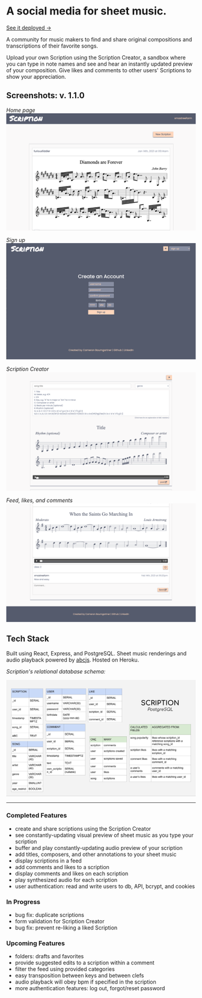 # A social media for sheet music.

[See it deployed →](https://scription-heroku.herokuapp.com/)

A community for music makers to find and share original compositions and transcriptions of their favorite songs. 

Upload your own Scription using the Scription Creator, a sandbox where you can type in note names and see and hear an instantly updated preview of your composition. Give likes and comments to other users' Scriptions to show your appreciation.

## Screenshots: v. 1.1.0
*Home page*
![scription home page screenshot](public/assets/v.1.1main.png "Scription home page")

*Sign up*
![scription sign-up page screenshot](public/assets/v.1.1signup.png "Scription sign-up page")

*Scription Creator*
![scription creator screenshot](public/assets/v.1.1scriptioncreator.png "Scription Creator")

*Feed, likes, and comments*
![scription feed screenshot](public/assets/v.1.1feed.png "Feed, likes, and comments")


## Tech Stack

Built using React, Express, and PostgreSQL. Sheet music renderings and audio playback powered by [abcjs](https://github.com/paulrosen/abcjs). Hosted on Heroku.

*Scription's relational database schema:*

![scription relational database schema](public/assets/postgresql-schema.jpg "Scription's Postgres schema")

---

### Completed Features

- create and share scriptions using the Scription Creator
- see constantly-updating visual preview of sheet music as you type your scription
- buffer and play constantly-updating audio preview of your scription
- add titles, composers, and other annotations to your sheet music
- display scriptions in a feed
- add comments and likes to a scription
- display comments and likes on each scription
- play synthesized audio for each scription
- user authentication: read and write users to db, API, bcrypt, and cookies

### In Progress

- bug fix: duplicate scriptions
- form validation for Scription Creator
- bug fix: prevent re-liking a liked Scription

### Upcoming Features

- folders: drafts and favorites
- provide suggested edits to a scription within a comment
- filter the feed using provided categories
- easy transposition between keys and between clefs
- audio playback will obey bpm if specified in the scription
- more authentication features: log out, forgot/reset password
